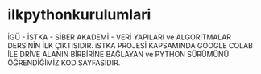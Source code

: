 # ilkpythonkurulumlari
İGÜ - İSTKA - SİBER AKADEMİ - VERİ YAPILARI ve ALGORİTMALAR DERSİNİN İLK ÇIKTISIDIR.  iSTKA PROJESİ KAPSAMINDA GOOGLE COLAB İLE DRİVE ALANIN BİRBİRİNE BAĞLAYAN ve PYTHON SÜRÜMÜNÜ ÖĞRENDİĞİMİZ KOD SAYFASIDIR.
